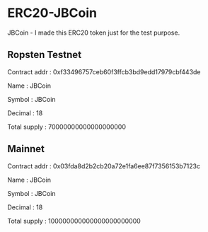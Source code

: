 # ERC20-JBCoin

JBCoin - I made this ERC20 token just for the test purpose.

## Ropsten Testnet

Contract addr : 0xf33496757ceb60f3ffcb3bd9edd17979cbf443de

Name : JBCoin

Symbol : JBCoin

Decimal : 18

Total supply : 70000000000000000000

## Mainnet

Contract addr : 0x03fda8d2b2cb20a72e1fa6ee87f7356153b7123c

Name : JBCoin

Symbol : JBCoin

Decimal : 18

Total supply : 100000000000000000000000
